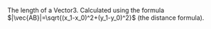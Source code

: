 
The length of a Vector3. Calculated using the formula $|\vec{AB}|=\sqrt{(x_1-x_0)^2+(y_1-y_0)^2}$ (the distance formula).
